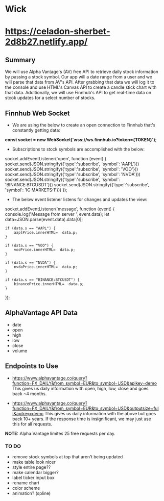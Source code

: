# Wick
# https://celadon-sherbet-2d8b27.netlify.app/

## Summary

We will use Alpha Vantage's (AV) free API to retrieve daily stock information by passing a stock symbol. Our app will a 
date range from a user and we will parse that data from AV's API. After grabbing that data we will log it to the 
console and use HTML's Canvas API to create a candle stick chart with that data. Additionally, we will use Finnhub's
API to get real-time data on stcok updates for a select number of stocks.

## Finnhub Web Socket

* We are using the below to create an open connection to Finnhub that's constantly getting data:

**const socket = new WebSocket('wss://ws.finnhub.io?token={TOKEN}');**

* Subscriptions to stock symbols are accomplished with the below:

socket.addEventListener('open', function (event) {
    socket.send(JSON.stringify({'type':'subscribe', 'symbol': 'AAPL'}))
    socket.send(JSON.stringify({'type':'subscribe', 'symbol': 'VOO'}))
    socket.send(JSON.stringify({'type':'subscribe', 'symbol': 'NVDA'}))
    socket.send(JSON.stringify({'type':'subscribe', 'symbol': 'BINANCE:BTCUSDT'}))
    socket.send(JSON.stringify({'type':'subscribe', 'symbol': 'IC MARKETS:1'}))
});

* The below event listener listens for changes and updates the view:

socket.addEventListener('message', function (event) {
    console.log('Message from server ', event.data);
    let data=JSON.parse(event.data).data[0];

    if (data.s == "AAPL") {
        aaplPrice.innerHTML=  data.p;
    }

    if (data.s == "VOO") {
        vooPrice.innerHTML=  data.p;
    }

    if (data.s == "NVDA") {
        nvdaPrice.innerHTML=  data.p;
    }

    if (data.s == "BINANCE:BTCUSDT") {
        binancePrice.innerHTML=  data.p;
    }
});

## AlphaVantage API Data
* date
* open
* high
* low
* close
* volume

## Endpoints to Use
* https://www.alphavantage.co/query?function=FX_DAILY&from_symbol=EUR&to_symbol=USD&apikey=demo
This gives us daily information with open, high, low, close and goes back ~4 months.

* https://www.alphavantage.co/query?function=FX_DAILY&from_symbol=EUR&to_symbol=USD&outputsize=full&apikey=demo
This gives us daily information with the above but goes back 10+ years. If the response time is insignificant, we may 
just use this for all requests.

**NOTE:** Alpha Vantage limites 25 free requests per day.

### TO DO
* remove stock symbols at top that aren't being updated
* make table look nicer
* style entire page??
* make calendar bigger?
* label ticker input box
* rename chart
* color scheme
* animation? (spline)





